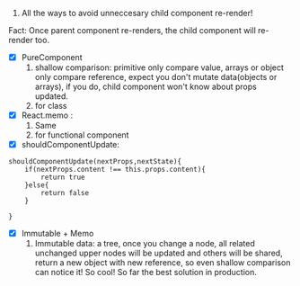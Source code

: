1. All the ways to avoid unneccesary child component re-render!

Fact: Once parent component re-renders, the child component will re-render too.
- [x] PureComponent
    1. shallow comparison:  primitive only compare value, arrays or object only compare reference, expect you don't mutate data(objects or arrays), if you do, child component won't know about props updated.
    2. for class
- [x] React.memo :
    1. Same
    2. for functional component
- [x] shouldComponentUpdate:
```
shouldComponentUpdate(nextProps,nextState){
    if(nextProps.content !== this.props.content){
        return true
    }else{
        return false
    }

}
```

- [x] Immutable + Memo
    1. Immutable data: a tree, once you change a node, all related unchanged upper nodes will be updated and others will be shared, return a new object with new reference, so even shallow comparison can notice it! So cool! So far the best solution in production.
    
